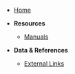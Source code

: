 - [Home](/)  
- **Resources**
  - [Manuals](pages/manuals)

- **Data & References**
  - [External Links](research/resources)

